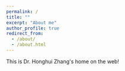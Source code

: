 ```yaml
---
permalink: /
title: ""
excerpt: "About me"
author_profile: true
redirect_from: 
  - /about/
  - /about.html
---
```

This is Dr. Honghui Zhang's home on the web!
